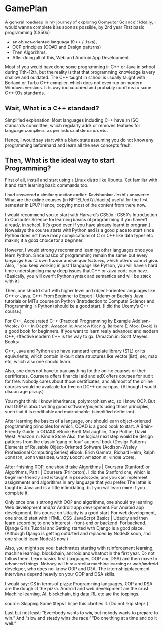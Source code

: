 # GamePlan

A general roadmap in my journey of exploring Computer Science!! Ideally, I would wanna complete it as soon as possible, by 2nd year
First basic programming (CS50x) 
- an object-oriented language (C++ / Java), 
- OOP principles (OOAD and Design patterns) 
- Then Algorithms. 
- After doing all of this, Web and Android App Development.

Most of you would have done some programming in C++ or Java in school during 11th-12th, but the reality is that that programming knowledge is very shallow and outdated. 
The C++ taught in school is usually taught with Borland or Turbo C++ compiler, which does not even run on modern Windows versions. It is way too outdated and probably confirms to some C++ 90s standards.

## Wait, What is a C++ standard?

Simplified explanation: Most languages including C++ have an ISO standards committee, which regularly adds or removes features for language compilers, as per industrial demands etc.

Hence, I would say start with a blank state assuming you do not know any programming beforehand and learn all the new concepts fresh.

## Then, What is the ideal way to start Programming?

First of all, install and start using a Linux distro like Ubuntu. Get familiar with it and start learning basic commands too.

I had answered a similar question earlier: Ravishankar Joshi's answer to What are the online courses (in NPTEL/edX/Udacity) useful for the first semester in LPU? Hence, copying most of the content from there now.

I would recommend you to start with Harvard’s CS50x : CS50's Introduction to Computer Science for learning basics of programming if you haven’t already, in school. (It’s good even if you have already learnt to program.) Nowadays the course starts with Python and is a good place to start since Python does not have many complications of C or C++ like data types etc making it a good choice for a beginner.

However, I would strongly recommend learning other languages once you learn Python. Since basics of programming remain the same, but every language has its own flavour and unique features, which others cannot give. Also, if you keep working in just 1 language like Python, you will have a hard time understanding many deep issues that C++ or Java code can have. (Basically, you will overfit Python syntax and semantics and will be stuck with it.)

Then, one should start with higher level and object-oriented languages like C++ or Java. C++: From Beginner to Expert | Udemy or Bucky’s Java tutorials or MIT’s course on Python (Introduction to Computer Science and Programming in Python) should be a good start. (I did the Udemy’s C++ course.)

For C++, Accelerated C++ (Practical Programming by Example Addison-Wesley C++ In-Depth: Amazon.in: Andrew Koenig, Barbara E. Moo: Book) is a good book for beginners. If you want to learn really advanced and modern C++, effective modern C++ is the way to go. (Amazon.in: Scott Meyers: Books)

C++, Java and Python also have standard template library (STL) or its equivalents, which contain in-built data structures like vector (list), set, map etc, which also one should learn.

Also, one does not have to pay anything for the online courses or their certificates. Coursera offers financial aid and edX offers courses for audit for free. Nobody cares about those certificates, and all/most of the online courses would be available for free on DC++ on campus. (Although I would discourage piracy.)

You might think: I know inheritance, polymorphism etc, so I know OOP.
But real OOP is about writing good software/projects using those principles, such that it is modifiable and maintainable. (simplified definition)

After learning the basics of a language, one should learn object-oriented programming principles for which, OOAD is a good book to start. A Brain-Friendly Guide to OOA&D eBook: Brett McLaughlin, Gary Pollice, David West: Amazon.in: Kindle Store 
Also, the logical next step would be design patterns from the classic ‘gang of four’ authors’ book (Design Patterns: Elements of Reusable Object-Oriented Software (Addison-Wesley Professional Computing Series) eBook: Erich Gamma, Richard Helm, Ralph Johnson, John Vlissides, Grady Booch: Amazon.in: Kindle Store).

After finishing OOP, one should take Algorithms | Coursera (Stanford) or Algorithms, Part I | Coursera (Princeton). I did the Stanford one, which is beginner-friendly and is taught in pseudocode, and you can implement assignments and algorithms in any language that you prefer. The latter is taught in Java and is a little intimidating, but you will learn more if you complete it.

Only once one is strong with OOP and algorithms, one should try learning Web development and/or Android app development. For Android app development, this course on Udacity is a good start. For web development, one should start with HTML, CSS, JavaScript Basics | Udacity and then learn according to one's interest - front-end or backend. For backend, Django Girls Tutorial and Getting started with Django is a good place. (Although Django is getting outdated and replaced by NodeJS soon, and one should learn NodeJS now.)

Also, you might see your batchmates starting with reinforcement learning, machine learning, blockchain, android and whatnot in the first year. Do not follow them. Learn basics first (languages, OOP and DSA) and then move to advanced things. 
Nobody will hire a stellar machine learning or web/android developer, who does not know OOP and DSA. 
The internship/placement interviews depend heavily on your OOP and DSA skills.

I would say: 
CS in terms of pizza:
Programming languages, OOP and DSA are the dough of the pizza.
Android and web development are the crust.
Machine learning, AI, blockchain, big data, RL etc are the toppings.


source: Skipping Some Steps
I hope this clarifies it. (Do not skip steps.)

Last but not least:
“Everybody wants to win, but nobody wants to prepare to win.”
And “slow and steady wins the race.”
“Do one thing at a time and do it well.”
